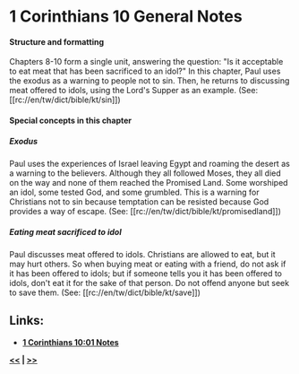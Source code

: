 # 1 Corinthians 10 General Notes #

#### Structure and formatting ####

Chapters 8-10 form a single unit, answering the question: "Is it acceptable to eat meat that has been sacrificed to an idol?" In this chapter, Paul uses the exodus as a warning to people not to sin.  Then, he returns to discussing meat offered to idols, using the Lord's Supper as an example. (See: [[rc://en/tw/dict/bible/kt/sin]])

#### Special concepts in this chapter ####

##### Exodus #####
Paul uses the experiences of Israel leaving Egypt and roaming the desert as a warning to the believers. Although they all followed Moses, they all died on the way and none of them reached the Promised Land. Some worshiped an idol, some tested God, and some grumbled. This is a warning for Christians not to sin because temptation can be resisted because God provides a way of escape. (See: [[rc://en/tw/dict/bible/kt/promisedland]])
 
##### Eating meat sacrificed to idol #####
Paul discusses meat offered to idols. Christians are allowed to eat, but it may hurt others. So when buying meat or eating with a friend, do not ask if it has been offered to idols; but if someone tells you it has been offered to idols, don't eat it for the sake of that person. Do not offend anyone but seek to save them. (See: [[rc://en/tw/dict/bible/kt/save]])

## Links: ##

* __[1 Corinthians 10:01 Notes](./01.md)__

__[<<](../09/intro.md) | [>>](../11/intro.md)__
